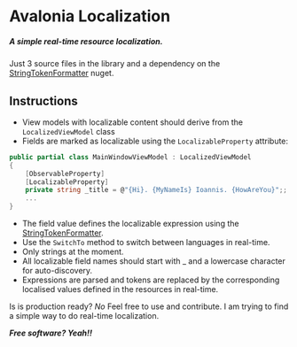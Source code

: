 # Avalonia Localization

##### _A simple real-time resource localization._
Just 3 source files in the library and a dependency on the [StringTokenFormatter](https://github.com/andywilsonuk/StringTokenFormatter) nuget.

## Instructions

- View models with localizable content should derive from the `LocalizedViewModel` class
- Fields are marked as localizable using the `LocalizableProperty` attribute:

```c#
public partial class MainWindowViewModel : LocalizedViewModel
{
    [ObservableProperty]
    [LocalizableProperty]
    private string _title = @"{Hi}. {MyNameIs} Ioannis. {HowAreYou}";;
    ...
}
```

- The field value defines the localizable expression using the [StringTokenFormatter](https://github.com/andywilsonuk/StringTokenFormatter).
- Use the `SwitchTo` method to switch between languages in real-time.
- Only strings at the moment.
- All localizable field names should start with _ and a lowercase character for auto-discovery.
- Expressions are parsed and tokens are replaced by the corresponding localised values defined in the resources in real-time. 

Is is production ready? _No_ Feel free to use and contribute. I am trying to find a simple way to do real-time localization.

***Free software? Yeah!!***
